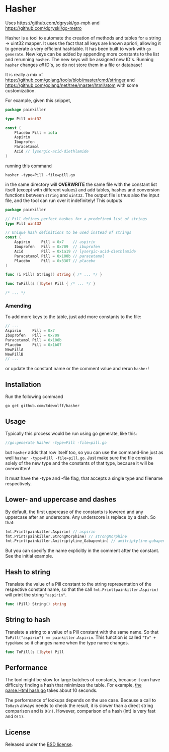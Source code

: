 # Hasher
Uses https://github.com/dgryski/go-mph and https://github.com/dgryski/go-metro

Hasher is a tool to automate the creation of methods and tables for a string &#8594; uint32 mapper. It uses the fact that all keys are known apriori, allowing it to generate a very efficient hashtable. It has been built to work with `go generate`. New keys can be added by appending more constants to the list and rerunning `hasher`. The new keys will be assigned new ID's. Running `hasher` changes _all_ ID's, so do not store them in a file or database!

It is really a mix of https://github.com/golang/tools/blob/master/cmd/stringer and https://github.com/golang/net/tree/master/html/atom with some customization.

For example, given this snippet,
``` go
package painkiller

type Pill uint32

const (
	Placebo Pill = iota
	Aspirin
	Ibuprofen
	Paracetamol
	Acid // lysergic-acid-diethlamide
)
```

running this command

	hasher -type=Pill -file=pill.go

in the same directory will __OVERWRITE__ the same file with the constant list itself (except with different values) and add tables, hashes and conversion functions between `string` and `uint32`. The output file is thus also the input file, and the tool can run over it indefinitely! This outputs

``` go
package painkiller

// Pill defines perfect hashes for a predefined list of strings
type Pill uint32

// Unique hash definitions to be used instead of strings
const (
	Aspirin     Pill = 0x7    // aspirin
	Ibuprofen   Pill = 0x709  // ibuprofen
	Acid        Pill = 0x1a19 // lysergic-acid-diethlamide
	Paracetamol Pill = 0x100b // paracetamol
	Placebo     Pill = 0x3307 // placebo
)

func (i Pill) String() string { /* ... */ }

func ToPill(s []byte) Pill { /* ... */ }

/* ... */
```

### Amending

To add more keys to the table, just add more constants to the file:

``` go
// ...
Aspirin     Pill = 0x7
Ibuprofen   Pill = 0x709
Paracetamol Pill = 0x100b
Placebo     Pill = 0x1b07
NewPillA
NewPillB
// ...
```

or update the constant name or the comment value and rerun `hasher`!

## Installation
Run the following command

	go get github.com/tdewolff/hasher

## Usage
Typically this process would be run using go generate, like this:
``` go
//go:generate hasher -type=Pill -file=pill.go
```
but `hasher` adds that row itself too, so you can use the command-line just as well `hasher -type=Pill -file=pill.go`. Just make sure the file consists solely of the new type and the constants of that type, because it will be overwritten!

It must have the -type and -file flag, that accepts a single type and filename respectively.

## Lower- and uppercase and dashes
By default, the first uppercase of the constants is lowered and any uppercase after an underscore. Any underscore is replace by a dash. So that:
``` go
fmt.Print(painkiller.Aspirin) // aspirin
fmt.Print(painkiller.StrongMorphine) // strongMorphine
fmt.Print(painkiller.Amitriptyline_Gabapentin) // amitriptyline-gabapentin
```

But you can specify the name explicitly in the comment after the constant. See the initial example.

## Hash to string
Translate the value of a Pill constant to the string representation of the respective constant name, so that the call `fmt.Print(painkiller.Aspirin)` will print the string `"aspirin"`.
``` go
func (Pill) String() string
```

## String to hash
Translate a string to a value of a Pill constant with the same name. So that `ToPill("aspirin") == painkiller.Aspirin`. This function is called `"To" + typeName` so it changes name when the type name changes.
``` go
func ToPill(s []byte) Pill
```

## Performance
The tool might be slow for large batches of constants, because it can have difficulty finding a hash that minimizes the table. For example, [the parse.Html hash.go](https://github.com/tdewolff/parse/blob/master/html/hash.go) takes about 10 seconds.

The performance of lookups depends on the use case. Because a call to `ToHash` always needs to check the result, it is slower than a direct string comparison and is `O(n)`. However, comparison of a hash (int) is very fast and `O(1)`.

## License
Released under the [BSD license](LICENSE.md).
